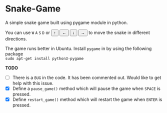 # Snake-Game
 A simple snake game built using pygame module in python.<br>

 You can use `W` `A` `S` `D` or <button>&uarr;</button> <button>&larr;</button> <button>&darr;</button> <button>&rarr;</button> to move the snake in different directions.
 
 The game runs better in Ubuntu. Install `pygame` in by using the following package<br>
 ```sudo apt-get install python3-pygame```


<b>TODO</b><br>
- [ ] There is a `BUG` in the code. It has been commented out. Would like to get help with this issue.
- [x] Define a `pause_game()` method which will pause the game when `SPACE` is pressed.
- [x] Define `restart_game()` method which will restart the game when `ENTER` is pressed.